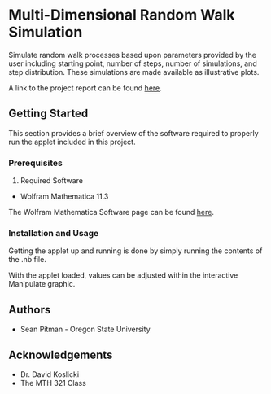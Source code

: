 # Multi-Dimensional Random Walk Simulation

Simulate random walk processes based upon parameters provided by the user including starting point, number of steps, number of simulations, and step distribution. These simulations are made available as illustrative plots.

A link to the project report can be found [here](https://github.com/seanpitman/random-walks-mathematica/blob/master/doc/RandomWalksProjectSeanPitman.pdf).

## Getting Started

This section provides a brief overview of the software required to properly run the applet included in this project.

### Prerequisites

1. Required Software
  + Wolfram Mathematica 11.3

The Wolfram Mathematica Software page can be found [here](http://www.wolfram.com/mathematica/).
  
### Installation and Usage

Getting the applet up and running is done by simply running the contents of the .nb file.

With the applet loaded, values can be adjusted within the interactive Manipulate graphic.

## Authors

* Sean Pitman - Oregon State University
  
## Acknowledgements

* Dr. David Koslicki
* The MTH 321 Class
